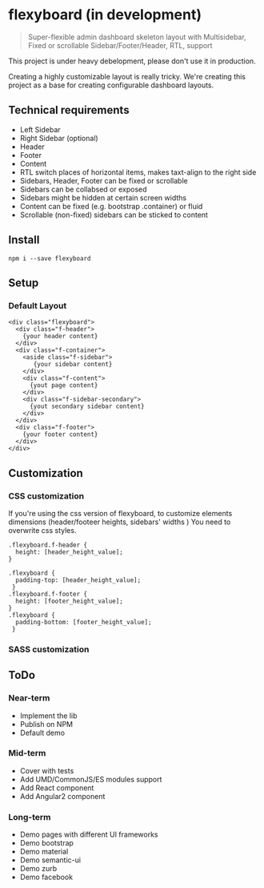 # flexyboard (in development)
> Super-flexible admin dashboard skeleton layout with Multisidebar, Fixed or scrollable Sidebar/Footer/Header, RTL, support

This project is under heavy debelopment, please don't use it in production.

Creating a highly customizable layout is really tricky. 
We're creating this project as a base for creating configurable dashboard layouts.

## Technical requirements

- Left Sidebar
- Right Sidebar (optional)
- Header
- Footer
- Content
- RTL switch places of horizontal items, makes taxt-align to the right side
- Sidebars, Header, Footer can be fixed or scrollable
- Sidebars can be collabsed or exposed
- Sidebars might be hidden at certain screen widths
- Content can be fixed (e.g. bootstrap .container) or fluid
- Scrollable (non-fixed) sidebars can be sticked to content

## Install

```
npm i --save flexyboard
```

## Setup


### Default Layout

```
<div class="flexyboard">
  <div class="f-header">
    {your header content}
  </div>
  <div class="f-container">
    <aside class="f-sidebar">
       {your sidebar content}
    </div>
    <div class="f-content">
      {yout page content}
    </div>
    <div class="f-sidebar-secondary">
      {yout secondary sidebar content}
    </div>
  </div>
  <div class="f-footer">
    {your footer content}
  </div>
</div>
```

## Customization

### CSS customization
If you're using the css version of flexyboard, to customize elements dimensions (header/footeer heights, sidebars' widths ) You need to overwrite css styles.
```
.flexyboard.f-header {   
  height: [header_height_value];
}

.flexyboard {
  padding-top: [header_height_value];
 }
.flexyboard.f-footer {   
  height: [footer_height_value];
}
.flexyboard {
  padding-bottom: [footer_height_value];
 }
```
### SASS customization

## ToDo

### Near-term

- Implement the lib
- Publish on NPM
- Default demo

### Mid-term

- Cover with tests
- Add UMD/CommonJS/ES modules support
- Add React component
- Add Angular2 component

### Long-term

- Demo pages with different UI frameworks
- Demo bootstrap
- Demo material
- Demo semantic-ui
- Demo zurb
- Demo facebook
